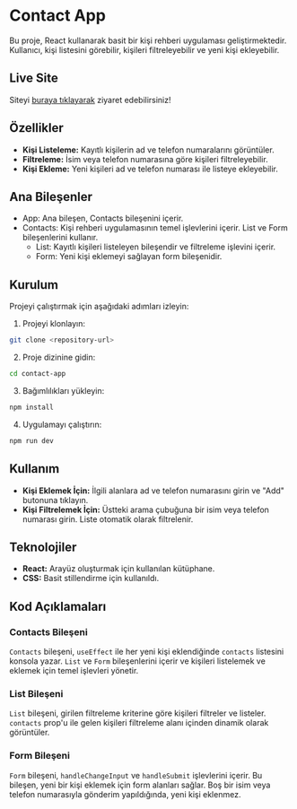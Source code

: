 # Contact App

Bu proje, React kullanarak basit bir kişi rehberi uygulaması geliştirmektedir. Kullanıcı, kişi listesini görebilir, kişileri filtreleyebilir ve yeni kişi ekleyebilir.

## Live Site

Siteyi [buraya tıklayarak](https://regal-syrniki-18130b.netlify.app/) ziyaret edebilirsiniz!

## Özellikler

- **Kişi Listeleme:** Kayıtlı kişilerin ad ve telefon numaralarını görüntüler.
- **Filtreleme:** İsim veya telefon numarasına göre kişileri filtreleyebilir.
- **Kişi Ekleme:** Yeni kişileri ad ve telefon numarası ile listeye ekleyebilir.

## Ana Bileşenler

- App: Ana bileşen, Contacts bileşenini içerir.
- Contacts: Kişi rehberi uygulamasının temel işlevlerini içerir. List ve Form bileşenlerini kullanır.
  - List: Kayıtlı kişileri listeleyen bileşendir ve filtreleme işlevini içerir.
  - Form: Yeni kişi eklemeyi sağlayan form bileşenidir.

## Kurulum

Projeyi çalıştırmak için aşağıdaki adımları izleyin:

1. Projeyi klonlayın:

```bash
git clone <repository-url>
```

2. Proje dizinine gidin:

```bash
cd contact-app
```

3. Bağımlılıkları yükleyin:

```bash
npm install
```

4. Uygulamayı çalıştırın:

```bash
npm run dev
```

## Kullanım

- **Kişi Eklemek İçin:** İlgili alanlara ad ve telefon numarasını girin ve "Add" butonuna tıklayın.
- **Kişi Filtrelemek İçin:** Üstteki arama çubuğuna bir isim veya telefon numarası girin. Liste otomatik olarak filtrelenir.

## Teknolojiler

- **React:** Arayüz oluşturmak için kullanılan kütüphane.
- **CSS:** Basit stillendirme için kullanıldı.

## Kod Açıklamaları

### Contacts Bileşeni

`Contacts` bileşeni, `useEffect` ile her yeni kişi eklendiğinde `contacts` listesini konsola yazar. `List` ve `Form` bileşenlerini içerir ve kişileri listelemek ve eklemek için temel işlevleri yönetir.

### List Bileşeni

`List` bileşeni, girilen filtreleme kriterine göre kişileri filtreler ve listeler. `contacts` prop'u ile gelen kişileri filtreleme alanı içinden dinamik olarak görüntüler.

### Form Bileşeni

`Form` bileşeni, `handleChangeInput` ve `handleSubmit` işlevlerini içerir. Bu bileşen, yeni bir kişi eklemek için form alanları sağlar. Boş bir isim veya telefon numarasıyla gönderim yapıldığında, yeni kişi eklenmez.

